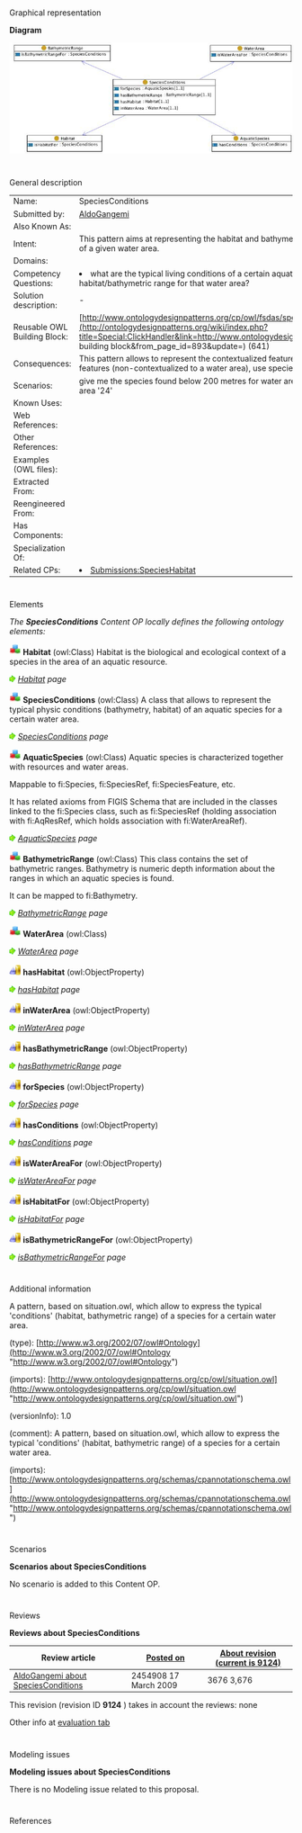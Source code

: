 # 

 Graphical representation



__Diagram__ 





[![Image:Speciesconditions.jpg](public/images/8/85/Speciesconditions.jpg)](../Image/Speciesconditions.jpg "Image:Speciesconditions.jpg")





# 

 General description




|  |  |
| --- | --- |
|  Name:  |  SpeciesConditions  |
|  Submitted by:  | [AldoGangemi](../User/AldoGangemi "User:AldoGangemi")  |
|  Also Known As:  |  |
|  Intent:  |  This pattern aims at representing the habitat and bathymetric features that are typical for an aquatic species, in the context of a given water area.  |
|  Domains:  |  |
|  Competency Questions:  | <li>       what are the typical living conditions of a certain aquatic species? what are the aquatic species that live in a certain  habitat/bathymetric range for that water area?      </li> |
|  Solution description:  |  -  |
|  Reusable OWL Building Block:  | [http://www.ontologydesignpatterns.org/cp/owl/fsdas/speciesconditions.owl](http://ontologydesignpatterns.org/wiki/index.php?title=Special:ClickHandler&link=http://www.ontologydesignpatterns.org/cp/owl/fsdas/speciesconditions.owl&message=OWL building block&from_page_id=893&update=)  (641)  |
|  Consequences:  |  This pattern allows to represent the contextualized features of an aquatic species. For simpler representation of those features (non-contextualized to a water area), use specieshabitat.owl and speciesbathymetry.owl.  |
|  Scenarios:  |  give me the species found below 200 metres for water area '24'; give me the species having a 'demersal' habitat in water area '24'  |
|  Known Uses:  |  |
|  Web References:  |  |
|  Other References:  |  |
|  Examples (OWL files):  |  |
|  Extracted From:  |  |
|  Reengineered From:  |  |
|  Has Components:  |  |
|  Specialization Of:  |  |
|  Related CPs:  | <li><a href="Submissions%253ASpeciesHabitat.html" title="Submissions:SpeciesHabitat">        Submissions:SpeciesHabitat       </a></li> |



  





# 

 Elements



_The
 __SpeciesConditions__ 
 Content OP locally defines the following ontology elements:_ 





[![Class](public/images/thumb/2/27/Class.gif/20px-Class.gif)](../Image/Class.gif "Class")
__Habitat__ 
 (owl:Class) Habitat is the biological and ecological context of a species in the area of an aquatic resource.
 
[![](public/images/thumb/8/87/ArrowRight.gif/11px-ArrowRight.gif)](../Image/ArrowRight.gif "ArrowRight.gif")
_[Habitat](../Submissions/SpeciesConditions/Habitat "Submissions:SpeciesConditions/Habitat") 
 page_ 



[![Class](public/images/thumb/2/27/Class.gif/20px-Class.gif)](../Image/Class.gif "Class")
__SpeciesConditions__ 
 (owl:Class) A class that allows to represent the typical physic conditions (bathymetry, habitat) of an aquatic species for a certain water area.
 
[![](public/images/thumb/8/87/ArrowRight.gif/11px-ArrowRight.gif)](../Image/ArrowRight.gif "ArrowRight.gif")
_[SpeciesConditions](../Submissions/SpeciesConditions/SpeciesConditions "Submissions:SpeciesConditions/SpeciesConditions") 
 page_ 



[![Class](public/images/thumb/2/27/Class.gif/20px-Class.gif)](../Image/Class.gif "Class")
__AquaticSpecies__ 
 (owl:Class) Aquatic species is characterized together with resources and water areas.
 
 Mappable to fi:Species, fi:SpeciesRef, fi:SpeciesFeature, etc.
 



 It has related axioms from FIGIS Schema that are included in the classes linked to the fi:Species class, such as fi:SpeciesRef (holding association with fi:AqResRef, which holds association with fi:WaterAreaRef).
 



[![](public/images/thumb/8/87/ArrowRight.gif/11px-ArrowRight.gif)](../Image/ArrowRight.gif "ArrowRight.gif")
_[AquaticSpecies](../Submissions/SpeciesConditions/AquaticSpecies "Submissions:SpeciesConditions/AquaticSpecies") 
 page_ 



[![Class](public/images/thumb/2/27/Class.gif/20px-Class.gif)](../Image/Class.gif "Class")
__BathymetricRange__ 
 (owl:Class) This class contains the set of bathymetric ranges. Bathymetry is numeric depth information about the ranges in which an aquatic species is found.
 
 It can be mapped to fi:Bathymetry.
 



[![](public/images/thumb/8/87/ArrowRight.gif/11px-ArrowRight.gif)](../Image/ArrowRight.gif "ArrowRight.gif")
_[BathymetricRange](../Submissions/SpeciesConditions/BathymetricRange "Submissions:SpeciesConditions/BathymetricRange") 
 page_ 



[![Class](public/images/thumb/2/27/Class.gif/20px-Class.gif)](../Image/Class.gif "Class")
__WaterArea__ 
 (owl:Class)
 
[![](public/images/thumb/8/87/ArrowRight.gif/11px-ArrowRight.gif)](../Image/ArrowRight.gif "ArrowRight.gif")
_[WaterArea](../Submissions/SpeciesConditions/WaterArea "Submissions:SpeciesConditions/WaterArea") 
 page_ 



[![ObjectProperty](public/images/thumb/c/c3/ObjectProperty.gif/20px-ObjectProperty.gif)](../Image/ObjectProperty.gif "ObjectProperty")
__hasHabitat__ 
 (owl:ObjectProperty)
 
[![](public/images/thumb/8/87/ArrowRight.gif/11px-ArrowRight.gif)](../Image/ArrowRight.gif "ArrowRight.gif")
_[hasHabitat](../Submissions/SpeciesConditions/hasHabitat "Submissions:SpeciesConditions/hasHabitat") 
 page_ 



[![ObjectProperty](public/images/thumb/c/c3/ObjectProperty.gif/20px-ObjectProperty.gif)](../Image/ObjectProperty.gif "ObjectProperty")
__inWaterArea__ 
 (owl:ObjectProperty)
 
[![](public/images/thumb/8/87/ArrowRight.gif/11px-ArrowRight.gif)](../Image/ArrowRight.gif "ArrowRight.gif")
_[inWaterArea](../Submissions/SpeciesConditions/inWaterArea "Submissions:SpeciesConditions/inWaterArea") 
 page_ 



[![ObjectProperty](public/images/thumb/c/c3/ObjectProperty.gif/20px-ObjectProperty.gif)](../Image/ObjectProperty.gif "ObjectProperty")
__hasBathymetricRange__ 
 (owl:ObjectProperty)
 
[![](public/images/thumb/8/87/ArrowRight.gif/11px-ArrowRight.gif)](../Image/ArrowRight.gif "ArrowRight.gif")
_[hasBathymetricRange](../Submissions/SpeciesConditions/hasBathymetricRange "Submissions:SpeciesConditions/hasBathymetricRange") 
 page_ 



[![ObjectProperty](public/images/thumb/c/c3/ObjectProperty.gif/20px-ObjectProperty.gif)](../Image/ObjectProperty.gif "ObjectProperty")
__forSpecies__ 
 (owl:ObjectProperty)
 
[![](public/images/thumb/8/87/ArrowRight.gif/11px-ArrowRight.gif)](../Image/ArrowRight.gif "ArrowRight.gif")
_[forSpecies](../Submissions/SpeciesConditions/forSpecies "Submissions:SpeciesConditions/forSpecies") 
 page_ 



[![ObjectProperty](public/images/thumb/c/c3/ObjectProperty.gif/20px-ObjectProperty.gif)](../Image/ObjectProperty.gif "ObjectProperty")
__hasConditions__ 
 (owl:ObjectProperty)
 
[![](public/images/thumb/8/87/ArrowRight.gif/11px-ArrowRight.gif)](../Image/ArrowRight.gif "ArrowRight.gif")
_[hasConditions](../Submissions/SpeciesConditions/hasConditions "Submissions:SpeciesConditions/hasConditions") 
 page_ 



[![ObjectProperty](public/images/thumb/c/c3/ObjectProperty.gif/20px-ObjectProperty.gif)](../Image/ObjectProperty.gif "ObjectProperty")
__isWaterAreaFor__ 
 (owl:ObjectProperty)
 
[![](public/images/thumb/8/87/ArrowRight.gif/11px-ArrowRight.gif)](../Image/ArrowRight.gif "ArrowRight.gif")
_[isWaterAreaFor](../Submissions/SpeciesConditions/isWaterAreaFor "Submissions:SpeciesConditions/isWaterAreaFor") 
 page_ 



[![ObjectProperty](public/images/thumb/c/c3/ObjectProperty.gif/20px-ObjectProperty.gif)](../Image/ObjectProperty.gif "ObjectProperty")
__isHabitatFor__ 
 (owl:ObjectProperty)
 
[![](public/images/thumb/8/87/ArrowRight.gif/11px-ArrowRight.gif)](../Image/ArrowRight.gif "ArrowRight.gif")
_[isHabitatFor](../Submissions/SpeciesConditions/isHabitatFor "Submissions:SpeciesConditions/isHabitatFor") 
 page_ 



[![ObjectProperty](public/images/thumb/c/c3/ObjectProperty.gif/20px-ObjectProperty.gif)](../Image/ObjectProperty.gif "ObjectProperty")
__isBathymetricRangeFor__ 
 (owl:ObjectProperty)
 
[![](public/images/thumb/8/87/ArrowRight.gif/11px-ArrowRight.gif)](../Image/ArrowRight.gif "ArrowRight.gif")
_[isBathymetricRangeFor](../Submissions/SpeciesConditions/isBathymetricRangeFor "Submissions:SpeciesConditions/isBathymetricRangeFor") 
 page_ 


# 

 Additional information



 A pattern, based on situation.owl, which allow to express the typical 'conditions' (habitat, bathymetric range) of a species for a certain water area.
 



 (type):
 [http://www.w3.org/2002/07/owl#Ontology](http://www.w3.org/2002/07/owl#Ontology "http://www.w3.org/2002/07/owl#Ontology") 




 (imports):
 [http://www.ontologydesignpatterns.org/cp/owl/situation.owl](http://www.ontologydesignpatterns.org/cp/owl/situation.owl "http://www.ontologydesignpatterns.org/cp/owl/situation.owl") 




 (versionInfo): 1.0
 



 (comment): A pattern, based on situation.owl, which allow to express the typical 'conditions' (habitat, bathymetric range) of a species for a certain water area.
 



 (imports):
 [http://www.ontologydesignpatterns.org/schemas/cpannotationschema.owl](http://www.ontologydesignpatterns.org/schemas/cpannotationschema.owl "http://www.ontologydesignpatterns.org/schemas/cpannotationschema.owl") 




# 

 Scenarios




__Scenarios about SpeciesConditions__ 


 No scenario is added to this Content OP.
 




# 

 Reviews




__Reviews about SpeciesConditions__ 



|  Review article  | [Posted on](../Property/CreationDate "Property:CreationDate")  | [About revision (current is 9124)](../Property/ReviewAboutVersion "Property:ReviewAboutVersion")  |
| --- | --- | --- |
| [AldoGangemi about SpeciesConditions](../Reviews/AldoGangemi_about_SpeciesConditions "Reviews:AldoGangemi about SpeciesConditions")  |  2454908  17 March 2009  |  3676  3,676  |



 This revision (revision ID
 __9124__ 
 ) takes in account the reviews: none
 



 Other info at
 [evaluation tab](http://ontologydesignpatterns.org/wiki/index.php?title=Submissions:SpeciesConditions&action=evaluation "http://ontologydesignpatterns.org/wiki/index.php?title=Submissions:SpeciesConditions&action=evaluation") 





  





# 

 Modeling issues




__Modeling issues about SpeciesConditions__ 


 There is no Modeling issue related to this proposal.
 




  





# 

 References